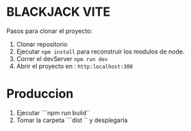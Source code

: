 # BLACKJACK VITE
Pasos para clonar el proyecto:

1. Clonar repositorio
2. Ejecutar ```npm install``` para reconstruir los modulos de node.
3. Correr el devServer ```npm run dev```
4. Abrir el proyecto en : ```http:localhost:300```

# Produccion

1. Ejecutar ```npm run build``
2. Tomar la carpeta ```dist `` y desplegarla

